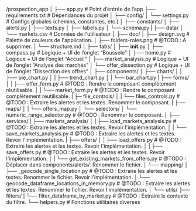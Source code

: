 /prospection_app
│
├── app.py                          # Point d’entrée de l’app
├── requirements.txt                # Dépendances du projet
│
├── config/
│   └── settings.py             # Configs globales (chemins, constantes, etc.)
│
├── constants/
│   ├── alerts.py
│   ├── texts.py
│   ├── labels.py
│   └── schema.py
|
├── data/
│   └── markets.csv             # Données de l'utilisateur
│
├── doc/
│   ├── design.svg                      # Palette de couleurs de l'application.
│   ├── folders-roles.png               # @TODO : A supprimer.
│   └── structure.md
│
├── tabs/
│   ├── __init__.py
│   ├── compass.py                   # Logique + UI de l’onglet “Boussole”
│   ├── home.py                      # Logique + UI de l’onglet “Accueil”
│   ├── market_analysis.py           # Logique + UI de l’onglet “Analyse des marchés”
│   └── offer_dissection.py          # Logique + UI de l’onglet “Dissection des offres”
│
├── components/
│   ├── charts/
│   |   ├── pie_chart.py
│   |   ├── trend_chart.py
│   |   └── bar_chart.py
|   ├── forms/
│   |   ├── offer_form.py              # @TODO : Rendre le composant complètement réutilisable.
│   |   └── market_form.py             # @TODO : Rendre le composant complètement réutilisable.
|   ├─ file_controls/
│   |   └── files_controls.py               # @TODO : Extraire les alertes et les textes. Renommer le composant.
|   ├── maps/
│   |   └── offers_map.py
│   └── selectors/
│       └── numeric_range_selector.py               # @TODO : Renommer le composant.
│
├── services/
|   ├── markets_analysis/
│   |   ├── load_markets_analysis.py             # @TODO : Extraire les alertes et les textes. Revoir l'implémentation.
│   |   └── save_markets_analysis.py             # @TODO : Extraire les alertes et les textes. Revoir l'implémentation.
|   ├── offers/
│   |   ├── load_offers.py                                  # @TODO : Extraire les alertes et les textes. Revoir l'implémentation.
│   |   ├── save_offers.py                                  # @TODO : Extraire les alertes et les textes. Revoir l'implémentation.
│   |   └── get_existing_markets_from_offers.py             # @TODO : Déplacer dans components/alerts/. Renommer le fichier.
│   └── mapping/
│       ├── _geocode_single_location.py                          # @TODO : Extraire les alertes et les textes. Renommer le fichier. Revoir l'implémentation.
│       └── geocode_dataframe_locations_in_memory.py             # @TODO : Extraire les alertes et les textes. Renommer le fichier. Revoir l'implémentation.
│
└── utils/
    ├── filters/
    |   └── filter_dataframe_by_market.py               # @TODO : Extraire le contexte du filtre.
    └── helpers.py              # Fonctions utilitaires diverses